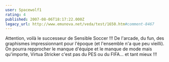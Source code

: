 ```yaml
---
user: Spacewolf1
rating: 4
published: 2007-08-06T18:17:22.000Z
legacy_url: http://www.emunova.net/veda/test/1650.htm#comment-8467
---
```

Attention, voilà le successeur de Sensible Soccer !!! De l'arcade, du fun, des graphismes impressionnant pour l'époque (et l'ensemble n'a que peu vieilli). On pourra repprocher le manque d'équipe et le manque de mode mais qu'importe, Virtua Stricker c'est pas du PES ou du FIFA... et tant mieux !!!